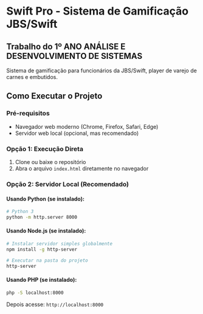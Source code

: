 # Swift Pro - Sistema de Gamificação JBS/Swift

## Trabalho do 1º ANO ANÁLISE E DESENVOLVIMENTO DE SISTEMAS

Sistema de gamificação para funcionários da JBS/Swift, player de varejo de carnes e embutidos.

## Como Executar o Projeto

### Pré-requisitos

- Navegador web moderno (Chrome, Firefox, Safari, Edge)
- Servidor web local (opcional, mas recomendado)

### Opção 1: Execução Direta

1. Clone ou baixe o repositório
2. Abra o arquivo `index.html` diretamente no navegador

### Opção 2: Servidor Local (Recomendado)

#### Usando Python (se instalado):

```bash
# Python 3
python -m http.server 8000
```

#### Usando Node.js (se instalado):

```bash
# Instalar servidor simples globalmente
npm install -g http-server

# Executar na pasta do projeto
http-server
```

#### Usando PHP (se instalado):

```bash
php -S localhost:8000
```

Depois acesse: `http://localhost:8000`
